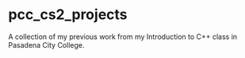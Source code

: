 # pcc_cs2_projects
A collection of my previous work from my Introduction to C++ class in Pasadena City College.
